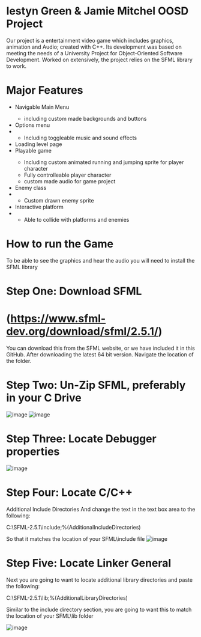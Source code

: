 # Iestyn Green & Jamie Mitchel OOSD Project 
Our project is a entertainment video game which includes graphics, animation and Audio; created with C++. 
Its development was based on meeting the needs of a University Project for Object-Oriented Software Development. 
Worked on extensively, the project relies on the SFML library to work. 

# Major Features
<ul><li>Navigable Main Menu</li>
  <ul><li>including custom made backgrounds and buttons</li></ul>
<li>Options menu<li>
  <ul><li>Including toggleable music and sound effects</li></ul>
  <li>Loading level page</li>
<li>Playable game</li>
<ul><li>Including custom animated running and jumping sprite for player character</li>
<li>Fully controlleable player character</li>
<li>custom made audio for game project</li></ul>
<li>Enemy class<li>
  <ul><li>Custom drawn enemy sprite</li></ul>
<li>Interactive platform<li>
  <ul><li>Able to collide with platforms and enemies</li></ul>
  </ul>
  
# How to run the Game 
  
To be able to see the graphics and hear the audio you will need to install the SFML library 
# Step One: Download SFML 
  # (https://www.sfml-dev.org/download/sfml/2.5.1/) 
You can download this from the SFML website, or we have included it in this GitHub. After downloading the latest 64 bit version. 
Navigate the location of the folder. 
# Step Two: Un-Zip SFML, preferably in your C Drive
![image](https://user-images.githubusercontent.com/92301718/170739050-8d7d1ab8-cb8a-4aa8-83cb-8e5db40d8cfd.png)
![image](https://user-images.githubusercontent.com/92301718/170739155-95e76c52-6423-498c-9080-014427fd2ed0.png) 
# Step Three: Locate Debugger properties 
![image](https://user-images.githubusercontent.com/92301718/170739474-112b7bea-4541-4132-b528-4b25638b4b7a.png) 
# Step Four: Locate C/C++ 
Additional Include Directories And change the text in the text box area to the following:
  
  C:\SFML-2.5.1\include;%(AdditionalIncludeDirectories) 
  
 So that it matches the location of your SFML\include file 
![image](https://user-images.githubusercontent.com/92301718/170739613-ea4127f6-ad0f-4cdf-a197-067b64c03e60.png)
  
# Step Five: Locate Linker General
  Next you are going to want to locate additional library directories and paste the following:
  
  C:\SFML-2.5.1\lib;%(AdditionalLibraryDirectories)
  
  Similar to the include directory section, you are going to want this to match the location of your SFML\lib folder
  
  ![image](https://user-images.githubusercontent.com/92301718/170766619-1324fb3f-91bd-4951-8548-ea6c2cc2e393.png)


